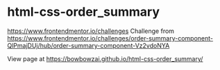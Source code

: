 # html-css-order_summary
https://www.frontendmentor.io/challenges
Challenge from https://www.frontendmentor.io/challenges/order-summary-component-QlPmajDUj/hub/order-summary-component-Vz2vdoNYA

View page at https://bowbowzai.github.io/html-css-order_summary/
